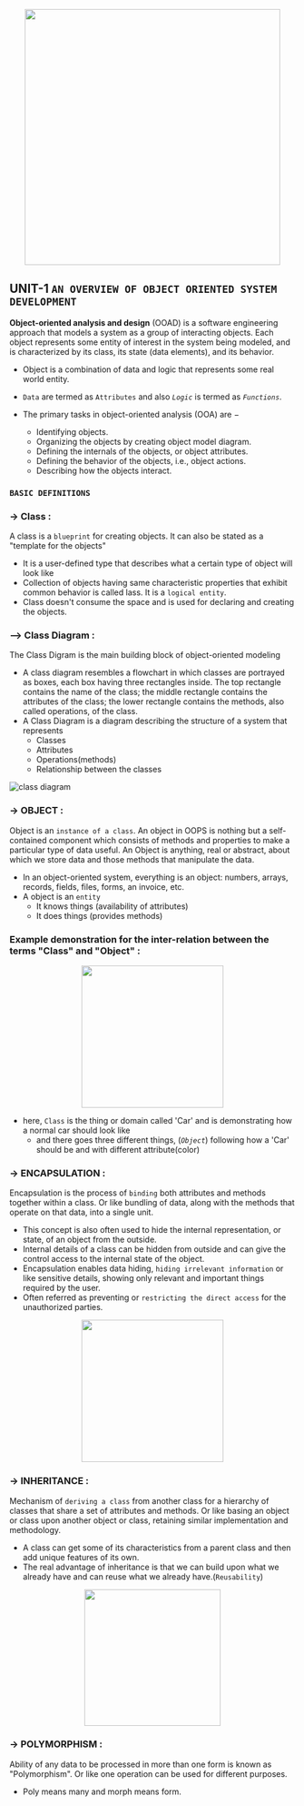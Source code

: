 <p align="center">
<img src="https://static.javatpoint.com/tutorial/software-engineering/images/software-engineering-object-oriented-design.png" width="450"/>
</p>

## UNIT-1 `AN OVERVIEW OF OBJECT ORIENTED SYSTEM DEVELOPMENT`

**Object-oriented analysis and design** (OOAD) is a software engineering approach that models a system as a group of interacting objects. Each object represents some entity of interest in the system being modeled, and is characterized by its class, its state (data elements), and its behavior.
- Object is a combination of data and logic that represents some real world entity.
- `Data` are termed as `Attributes` and also _`Logic`_ is termed as _`Functions`_.  

- The primary tasks in object-oriented analysis (OOA) are −

   -  Identifying objects.
   -  Organizing the objects by creating object model diagram.
   -  Defining the internals of the objects, or object attributes.
   -  Defining the behavior of the objects, i.e., object actions.
   -  Describing how the objects interact.


### `BASIC DEFINITIONS`

### -> **Class** :
A class is a `blueprint` for creating objects. It can also be stated as a "template for the objects"
- It is a user-defined type that describes what a certain type of object will look like
- Collection of objects having same characteristic properties that exhibit common behavior is called lass. It is a `logical entity`.
- Class doesn't consume the space and is used for declaring and creating the objects.


### --> **Class Diagram** :
The Class Digram is the main building block of object-oriented modeling

- A class diagram resembles a flowchart in which classes are portrayed as boxes, each box having three rectangles inside. The top rectangle contains the name of the class; the middle rectangle contains the attributes of the class; the lower rectangle contains the methods, also called operations, of the class.
- A Class Diagram is a diagram describing the structure of a system that represents
   * Classes
   * Attributes
   * Operations(methods)
   * Relationship between the classes

![class diagram](https://www.tutorialspoint.com/uml/images/notation_class.jpg)


### -> **OBJECT** :
Object is an `instance of a class`. An object in OOPS is nothing but a self-contained component which consists of methods and properties to make a particular type of data useful. An Object is anything, real or abstract, about which we store data and
those methods that manipulate the data.
- In an object-oriented system, everything is an object: numbers, arrays,
records, fields, files, forms, an invoice, etc.
- A object is an `entity`
    - It knows things (availability of attributes)
    -  It does things (provides methods)

### **Example** demonstration for the inter-relation between the terms "Class" and "Object" :
<p align="center">
<img src="https://www.simplilearn.com/ice9/free_resources_article_thumb/C%2B%2B_OOPs_Example1.PNG" width="250" />
</p>

- here, `Class` is the thing or domain called 'Car' and is demonstrating how a normal car should look like
    - and there goes three different things, (_`Object`_) following how a 'Car' should be and with different attribute(color)

### -> **ENCAPSULATION** :
Encapsulation is the process of `binding` both attributes and methods together within a class. Or like bundling of data, along with the methods that operate on that data, into a single unit.
- This concept is also often used to hide the internal representation, or state, of an object from the outside.
- Internal details of a class can be hidden from outside and can give the control access to the internal state of the object.
- Encapsulation enables data hiding, `hiding irrelevant information` or like sensitive details, showing only relevant and important things required by the user.
- Often referred as preventing or `restricting the direct access` for the unauthorized parties.

<p align="center">
<img src="https://csharpcorner-mindcrackerinc.netdna-ssl.com/UploadFile/e881fb/learn-object-oriented-programming-using-C-Sharp-part-5/Images/Encapsulation.jpg" width="250" />
</p>

### -> **INHERITANCE** :
Mechanism of `deriving a class` from another class for a hierarchy of classes that share a set of attributes and methods. Or like basing an object or class upon another object or class, retaining similar implementation and methodology.
- A class can get some of its characteristics from a parent class and then add unique features of its own.
- The real advantage of inheritance is that we can build upon what we
already have and can reuse what we already have.(`Reusability`)

<p align="center">
<img src="https://media.geeksforgeeks.org/wp-content/uploads/20190704114709/Inheritance-3.jpg" width="240" />
</p>

### -> **POLYMORPHISM** :
Ability of any data to be processed in more than one form is known as "Polymorphism". Or like one operation can be used for different purposes.
- Poly means many and morph means form.  
